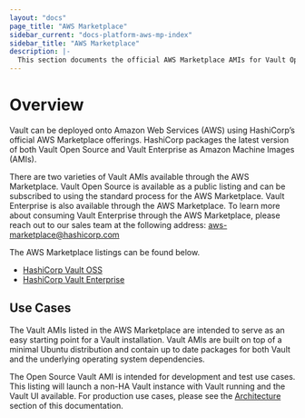 ```yaml
---
layout: "docs"
page_title: "AWS Marketplace"
sidebar_current: "docs-platform-aws-mp-index"
sidebar_title: "AWS Marketplace"
description: |-
  This section documents the official AWS Marketplace AMIs for Vault Open Source and Vault Enterprise.
---
```


# Overview

Vault can be deployed onto Amazon Web Services (AWS) using HashiCorp’s official AWS Marketplace offerings. HashiCorp packages the latest version of both Vault Open Source and Vault Enterprise as Amazon Machine Images (AMIs).

There are two varieties of Vault AMIs available through the AWS Marketplace. Vault Open Source is available as a public listing and can be subscribed to using the standard process for the AWS Marketplace. Vault Enterprise is also available through the AWS Marketplace. To learn more about consuming Vault Enterprise through the AWS Marketplace, please reach out to our sales team at the following address: <aws-marketplace@hashicorp.com>

The AWS Marketplace listings can be found below.

* [HashiCorp Vault OSS](http://aws.amazon.com/marketplace/pp/B07YLYPLYB)
* [HashiCorp Vault Enterprise](http://aws.amazon.com/marketplace/pp/B07YLXD9TD)

## Use Cases

The Vault AMIs listed in the AWS Marketplace are intended to serve as an easy starting point for a Vault installation. Vault AMIs are built on top of a minimal Ubuntu distribution and contain up to date packages for both Vault and the underlying operating system dependencies.

The Open Source Vault AMI is intended for development and test use cases. This listing will launch a non-HA Vault instance with Vault running and the Vault UI available. For production use cases, please see the [Architecture](/docs/platform/aws-mp/run.html#Architecture) section of this documentation.
